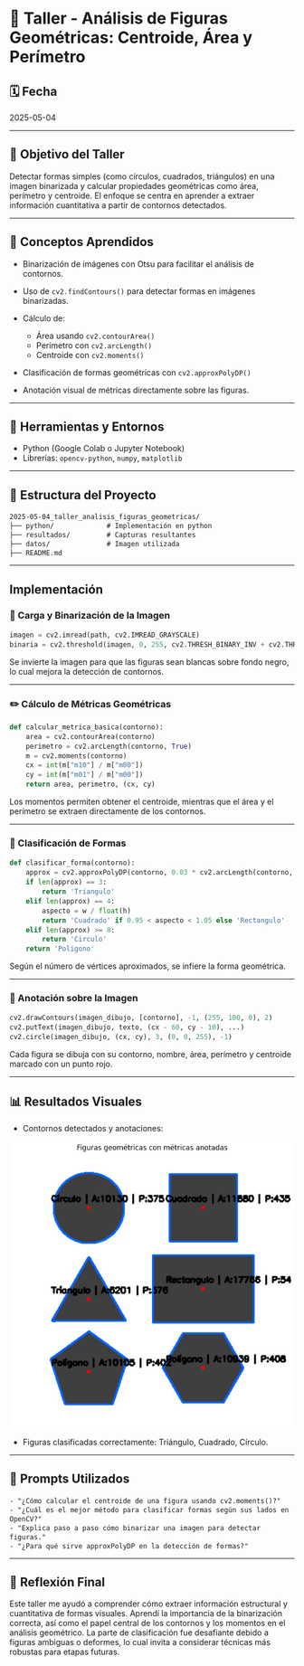 # 🧪 Taller - Análisis de Figuras Geométricas: Centroide, Área y Perímetro

## 🗓️ Fecha

2025-05-04

---

## 🎯 Objetivo del Taller

Detectar formas simples (como círculos, cuadrados, triángulos) en una imagen binarizada y calcular propiedades geométricas como área, perímetro y centroide. El enfoque se centra en aprender a extraer información cuantitativa a partir de contornos detectados.

---

## 🧠 Conceptos Aprendidos

* Binarización de imágenes con Otsu para facilitar el análisis de contornos.
* Uso de `cv2.findContours()` para detectar formas en imágenes binarizadas.
* Cálculo de:

  * Área usando `cv2.contourArea()`
  * Perímetro con `cv2.arcLength()`
  * Centroide con `cv2.moments()`
* Clasificación de formas geométricas con `cv2.approxPolyDP()`
* Anotación visual de métricas directamente sobre las figuras.

---

## 🔧 Herramientas y Entornos

* Python (Google Colab o Jupyter Notebook)
* Librerías: `opencv-python`, `numpy`, `matplotlib`

---

## 📁 Estructura del Proyecto

```
2025-05-04_taller_analisis_figuras_geometricas/
├── python/             # Implementación en python
├── resultados/         # Capturas resultantes
├── datos/              # Imagen utilizada
├── README.md
```

---

## Implementación

### 📂 Carga y Binarización de la Imagen

```python
imagen = cv2.imread(path, cv2.IMREAD_GRAYSCALE)
binaria = cv2.threshold(imagen, 0, 255, cv2.THRESH_BINARY_INV + cv2.THRESH_OTSU)[1]
```

Se invierte la imagen para que las figuras sean blancas sobre fondo negro, lo cual mejora la detección de contornos.

---

### ✏️ Cálculo de Métricas Geométricas

```python
def calcular_metrica_basica(contorno):
    area = cv2.contourArea(contorno)
    perimetro = cv2.arcLength(contorno, True)
    m = cv2.moments(contorno)
    cx = int(m["m10"] / m["m00"])
    cy = int(m["m01"] / m["m00"])
    return area, perimetro, (cx, cy)
```

Los momentos permiten obtener el centroide, mientras que el área y el perímetro se extraen directamente de los contornos.

---

### 🔹 Clasificación de Formas

```python
def clasificar_forma(contorno):
    approx = cv2.approxPolyDP(contorno, 0.03 * cv2.arcLength(contorno, True), True)
    if len(approx) == 3:
        return 'Triangulo'
    elif len(approx) == 4:
        aspecto = w / float(h)
        return 'Cuadrado' if 0.95 < aspecto < 1.05 else 'Rectangulo'
    elif len(approx) >= 8:
        return 'Circulo'
    return 'Poligono'
```

Según el número de vértices aproximados, se infiere la forma geométrica.

---

### 📝 Anotación sobre la Imagen

```python
cv2.drawContours(imagen_dibujo, [contorno], -1, (255, 100, 0), 2)
cv2.putText(imagen_dibujo, texto, (cx - 60, cy - 10), ...)
cv2.circle(imagen_dibujo, (cx, cy), 3, (0, 0, 255), -1)
```

Cada figura se dibuja con su contorno, nombre, área, perímetro y centroide marcado con un punto rojo.

---

## 📊 Resultados Visuales

* Contornos detectados y anotaciones:

![figuras_analizadas.PNG](resultados/figuras_analizadas.PNG)

* Figuras clasificadas correctamente: Triángulo, Cuadrado, Círculo.

---

## 🧰 Prompts Utilizados

```text
- "¿Cómo calcular el centroide de una figura usando cv2.moments()?"
- "¿Cuál es el mejor método para clasificar formas según sus lados en OpenCV?"
- "Explica paso a paso cómo binarizar una imagen para detectar figuras."
- "¿Para qué sirve approxPolyDP en la detección de formas?"
```

---

## 💬 Reflexión Final

Este taller me ayudó a comprender cómo extraer información estructural y cuantitativa de formas visuales. Aprendí la importancia de la binarización correcta, así como el papel central de los contornos y los momentos en el análisis geométrico. La parte de clasificación fue desafiante debido a figuras ambiguas o deformes, lo cual invita a considerar técnicas más robustas para etapas futuras.
